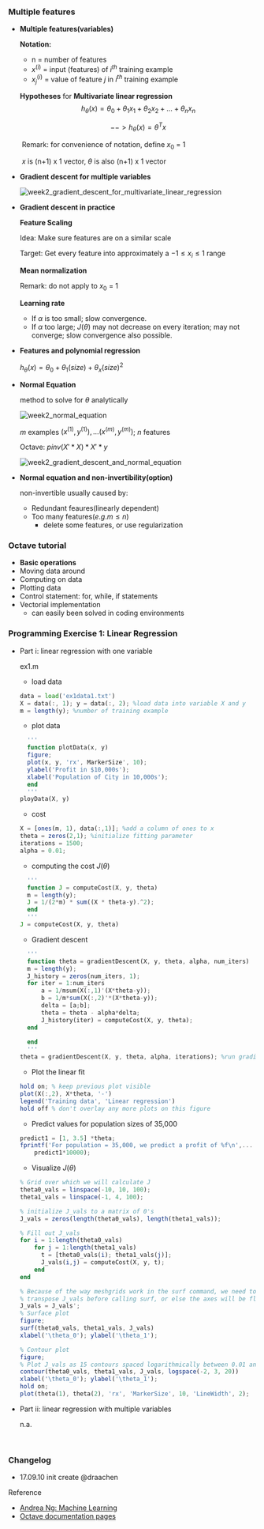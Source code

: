 ### Multiple features 

-   **Multiple features(variables)**

    **Notation:**

     -   n = number of features
     -   $x^{(i)}$ = input (features) of $i^{th}$ training example
     -   $x^{(i)}_j$ = value of feature $j$ in $i^{th}$ training example

    **Hypotheses** for **Multivariate linear regression**
    $$
    h_\theta(x) = \theta_0 + \theta_1 x_1 + \theta_2 x_2 + ... + \theta_n x_n
    $$

    $$
    --> h_\theta(x) = \theta^T x
    $$

    ​	Remark: for convenience of notation, define $x_0$ = 1

    ​	$x$ is (n+1) x 1 vector, $\theta$ is also (n+1) x 1 vector

-   **Gradient descent for multiple variables**

    ![week2_gradient_descent_for_multivariate_linear_regression](resource\week2_gradient_descent_for_multivariate_linear_regression.png)

-   **Gradient descent in practice**

    **Feature Scaling** 

    Idea: Make sure features are on a similar scale

    Target: Get every feature into approximately a $-1\leq x_i \leq 1$ range

    **Mean normalization**

    Remark: do not apply to $x_0$ = 1

    **Learning rate**

    -   If $\alpha$ is too small; slow convergence.
    -   If $\alpha$ too large; $J(\theta)$ may not decrease on every iteration; may not converge; slow convergence also possible.

-   **Features and polynomial regression**

    $h_\theta(x) = \theta_0 + \theta_1(size) + \theta_x(size)^2$

-   **Normal Equation**

    method to solve for $\theta$ analytically

    ![week2_normal_equation](resource\week2_normal_equation.png)

    $m$ examples $(x^{(1)}, y^{(1)}),...(x^{(m)}, y^{(m)})$; $n$ features


    Octave: $pinv (X'*X)*X'*y$

    ![week2_gradient_descent_and_normal_equation](resource\week2_gradient_descent_and_normal_equation.png)

-   **Normal equation and non-invertibility(option)**

    non-invertible usually caused by:

    -   Redundant feaures(linearly dependent)
    -   Too many features($e.g. m\leq n$)
        -   delete some features, or use regularization


### Octave tutorial

-   **Basic operations**
-   Moving data around
-   Computing on data
-   Plotting data
-   Control statement: for, while, if statements
-   Vectorial implementation
    -   can easily been solved in coding environments

### Programming Exercise 1: Linear Regression

-   Part i: linear regression with one variable

    ex1.m

    -   load data

    ~~~octave
    data = load('ex1data1.txt')  
    X = data(:, 1); y = data(:, 2); %load data into variable X and y
    m = length(y); %number of training example
    ~~~

    -   plot data

    ~~~octave
      '''
      function plotData(x, y)
      figure; 
      plot(x, y, 'rx', MarkerSize', 10);
      ylabel('Profit in $10,000s');
      xlabel('Population of City in 10,000s');
      end
      '''
    ployData(X, y) 
    ~~~

    -   cost

    ~~~octave
    X = [ones(m, 1), data(:,1)]; %add a column of ones to x
    theta = zeros(2,1); %initialize fitting parameter
    iterations = 1500;
    alpha = 0.01;
    ~~~

    -   computing the cost $J(\theta)$

    ~~~octave
      '''
      function J = computeCost(X, y, theta)
      m = length(y);
      J = 1/(2*m) * sum((X * theta-y).^2);
      end
      '''
    J = computeCost(X, y, theta)
    ~~~

    -   Gradient descent

    ~~~octave
      '''
      function theta = gradientDescent(X, y, theta, alpha, num_iters)
      m = length(y);
      J_history = zeros(num_iters, 1);
      for iter = 1:num_iters
          a = 1/msum(X(:,1)'(X*theta-y));
      	  b = 1/m*sum(X(:,2)'*(X*theta-y));
          delta = [a;b];
          theta = theta - alpha*delta;
          J_history(iter) = computeCost(X, y, theta);
      end
      
      end 
      '''
    theta = gradientDescent(X, y, theta, alpha, iterations); %run gradient descent
    ~~~

    -   Plot the linear fit

    ~~~octave
    hold on; % keep previous plot visible
    plot(X(:,2), X*theta, '-')
    legend('Training data', 'Linear regression')
    hold off % don't overlay any more plots on this figure
    ~~~

    -   Predict values for population sizes of 35,000 

    ~~~octave
    predict1 = [1, 3.5] *theta;
    fprintf('For population = 35,000, we predict a profit of %f\n',...
        predict1*10000);
    ~~~

    -   Visualize $J(\theta)$

    ~~~octave
    % Grid over which we will calculate J
    theta0_vals = linspace(-10, 10, 100);
    theta1_vals = linspace(-1, 4, 100);

    % initialize J_vals to a matrix of 0's
    J_vals = zeros(length(theta0_vals), length(theta1_vals));

    % Fill out J_vals
    for i = 1:length(theta0_vals)
        for j = 1:length(theta1_vals)
    	  t = [theta0_vals(i); theta1_vals(j)];
    	  J_vals(i,j) = computeCost(X, y, t);
        end
    end

    % Because of the way meshgrids work in the surf command, we need to
    % transpose J_vals before calling surf, or else the axes will be flipped
    J_vals = J_vals';
    % Surface plot
    figure;
    surf(theta0_vals, theta1_vals, J_vals)
    xlabel('\theta_0'); ylabel('\theta_1');

    % Contour plot
    figure;
    % Plot J_vals as 15 contours spaced logarithmically between 0.01 and 100
    contour(theta0_vals, theta1_vals, J_vals, logspace(-2, 3, 20))
    xlabel('\theta_0'); ylabel('\theta_1');
    hold on;
    plot(theta(1), theta(2), 'rx', 'MarkerSize', 10, 'LineWidth', 2);
    ~~~


-   Part ii: linear regression with multiple variables

    n.a.

    ​

### Changelog 

-   17.09.10 init create @draachen

Reference

-   [Andrea Ng: Machine Learning](https://www.coursera.org/learn/machine-learning)
-   [Octave documentation pages](http://www.gnu.org/software/octave/doc/interpreter/)